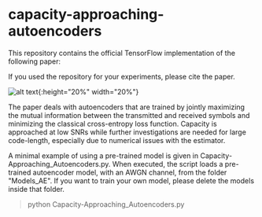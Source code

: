 # capacity-approaching-autoencoders
This repository contains the official TensorFlow implementation of the following paper:

If you used the repository for your experiments, please cite the paper.

![alt text](https://github.com/nuletizia/capacity-approaching-autoencoders/blob/master/teaser.png){:height="20%" width="20%"}

The paper deals with autoencoders that are trained by jointly maximizing the mutual information between the transmitted and received symbols and minimizing the classical cross-entropy loss function. Capacity is approached at low SNRs while further investigations are needed for large code-length, especially due to numerical issues with the estimator. 

A minimal example of using a pre-trained model is given in Capacity-Approaching_Autoencoders.py. When executed, the script loads a pre-trained autoencoder model, with an AWGN channel, from the folder "Models_AE". If you want to train your own model, please delete the models inside that folder.

> python Capacity-Approaching_Autoencoders.py
